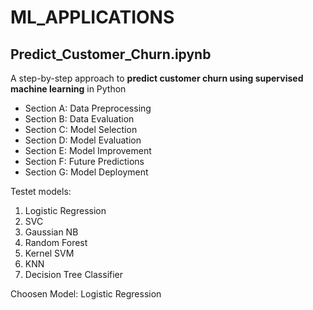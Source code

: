 # ML_APPLICATIONS

## Predict_Customer_Churn.ipynb
A step-by-step approach to **predict customer churn using supervised machine learning** in Python

* Section A: Data Preprocessing
* Section B: Data Evaluation
* Section C: Model Selection
* Section D: Model Evaluation
* Section E: Model Improvement
* Section F: Future Predictions
* Section G: Model Deployment

Testet models:
1) Logistic Regression
2) SVC
3) Gaussian NB
4) Random Forest
5) Kernel SVM
6) KNN
7) Decision Tree Classifier

Choosen Model: Logistic Regression
